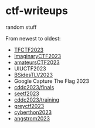 # ctf-writeups
random stuff

From newest to oldest:

- [TFCTF2023](./TFCCTF2023)
- [ImaginaryCTF2023](./ImaginaryCTF2023)
- [amateursCTF2023](./amateursctf2023)
- UIUCTF2023
- [BSidesTLV2023](./BSidesTLV2023)
- Google Capture The Flag 2023
- [cddc2023/finals](./cddc2023/finals/)
- [seetf2023](./seetf2023/)
- [cddc2023/training](./cddc2023/training/)
- [greyctf2023](./greyctf2023)
- [cyberthon2023](./cyberthon2023)
- [angstrom2023](./angstrom2023)
